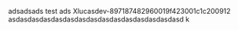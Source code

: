 adsadsads
test
ads
Xlucasdev-897187482960019f423001c1c200912
asdasdasdasdasdasdasdasdasdasdasdasdasdasdasd
k
